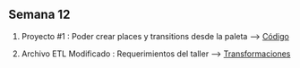 <h2>Semana 12</h2>

1. Proyecto #1 : Poder crear places y transitions desde la paleta --> <a target="_blank" href="https://github.com/remedrano/automatizacionTalleres/tree/master/Semana12/proyecto" > Código </a>

1. Archivo ETL Modificado : Requerimientos del taller --> <a target="_blank" href="https://github.com/remedrano/automatizacionTalleres/blob/master/Semana12/JMeter2SeriesImperativa.etl" > Transformaciones </a>
